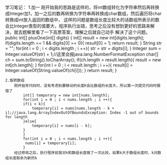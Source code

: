 学习笔记：
	1.加一
		刚开始我的思路是这样的，将int数组转化为字符串然后再转换成Integer加1，加一之后的数再转换为字符串再转换成char数组，然后遍历将char转换成int放入返回的数组中，
		这样的问题是数组长度比较大的话数组所表示的数会比Integer类型的值要大，程序执行出错，思考之后没有想到更好的思路来解决，就去题解里看了一下高票答案，理解之后就自己动手
		解决了这个问题。
		public int[] plusOne(int[] digits) {
        int[] result = new int[digits.length];
        if(digits.length == 1 && digits[0] == 0){
            result[0] = 1;
            return result;
        }
        String str = "";
        for(int i = 0 ; i < digits.length ; i ++){
            str = str + digits[i];
        }
        Integer sum = Integer.valueOf(str) + 1;//这里会报java.lang.NumberFormatException
        char[] ch = sum.toString().toCharArray();
        if(ch.length > result.length){
            result = new int[ch.length];
        }
        for(int i = 0 ; i < result.length ; i ++){
            result[i] = Integer.valueOf(String.valueOf(ch[i]));
        }
        return result;
    }
	
	2.旋转数组
		刚开始写代码时，没有考虑到要移动的长度K会比数组的长度大，所以第一次提交代码时报错了
			int[] temporary = new int[nums.length];
            for(int i = 0 ; i < nums.length ; i ++){
            if(i < k){
                temporary[i] = nums[nums.length - k + i];//java.lang.ArrayIndexOutOfBoundsException: Index -1 out of bounds for length
            }else{
                temporary[i] = nums[i - k];
            }
            }
            for(int i = 0 ; i < nums.length ; i ++){
             nums[i] = temporary[i];
            }
		经过修改之后，执行程序前我对k和数组长度做了一次比较，如果k大于数组长度时，k对数组长度取余为新的k
		